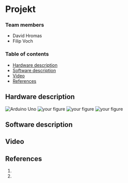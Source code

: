 # Projekt 

### Team members

* David Hromas
* Filip Voch

### Table of contents


* [Hardware description](#hardware)
* [Software description](#software)
* [Video](#video)
* [References](#references)





## Hardware description
![Arduino Uno](https://github.com/davidhro/digital-electronics_2/blob/main/Project_1/pictures/Arduino_uno_pinout.png)
![your figure](https://github.com/davidhro/digital-electronics_2/blob/main/Project_1/pictures/Joystick_pinout.png)
![your figure](https://github.com/davidhro/digital-electronics_2/blob/main/Project_1/pictures/LCD_pinout.png)
![your figure]()






## Software description







## Video


## References

1. 
2.
